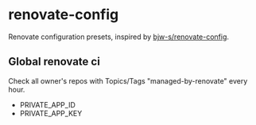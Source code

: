 # renovate-config
Renovate configuration presets, inspired by [bjw-s/renovate-config](https://github.com/bjw-s/renovate-config).

## Global renovate ci
Check all owner's repos with Topics/Tags "managed-by-renovate" every hour.
- PRIVATE_APP_ID
- PRIVATE_APP_KEY
